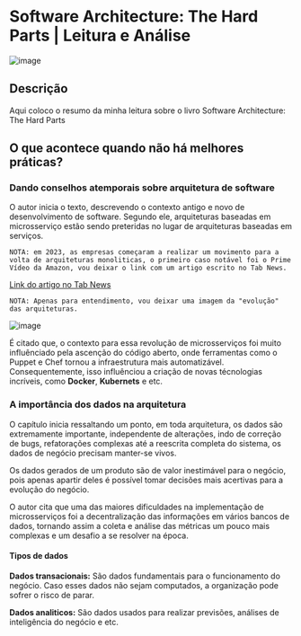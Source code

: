 # Software Architecture: The Hard Parts | Leitura e Análise
![image](https://github.com/user-attachments/assets/a4c00792-3f35-4fa6-a464-14deb3f4425c)

## Descrição
Aqui coloco o resumo da minha leitura sobre o livro Software Architecture: The Hard Parts

## O que acontece quando não há melhores práticas?

### Dando conselhos atemporais sobre arquitetura de software
O autor inicia o texto, descrevendo o contexto antigo e novo de desenvolvimento de software.
Segundo ele, arquiteturas baseadas em microsserviço estão sendo preteridas no lugar de arquiteturas baseadas em serviços.

`NOTA: em 2023, as empresas começaram a realizar um movimento para a volta de arquiteturas monoliticas, o primeiro caso notável foi o Prime Vídeo da Amazon, vou deixar o link com um artigo escrito no Tab News.`

[Link do artigo no Tab News](https://www.tabnews.com.br/uriel/a-volta-dos-monolitos-adeus-microservicos-amazom-prime-video-90-por-cento-de-economia)

`NOTA: Apenas para entendimento, vou deixar uma imagem da "evolução" das arquiteturas.`

![image](https://github.com/user-attachments/assets/0bd4e922-ca47-45f4-bb64-0ccf5eba82ec)

É citado que, o contexto para essa revolução de microsserviços foi muito influênciado pela ascenção do código aberto, onde ferramentas como o Puppet e Chef tornou a infraestrutura mais automatizável.
Consequentemente, isso influênciou a criação de novas técnologias incríveis, como **Docker**, **Kubernets** e etc.

### A importância dos dados na arquitetura
O capítulo inicia ressaltando um ponto, em toda arquitetura, os dados são extremamente importante, independente de alterações, indo de correção de bugs, refatorações complexas até a reescrita completa do sistema, os dados de negócio precisam manter-se vivos.

Os dados gerados de um produto são de valor inestimável para o negócio, pois apenas apartir deles é possível tomar decisões mais acertivas para a evolução do negócio.

O autor cita que uma das maiores dificuldades na implementação de microsserviços foi a decentralização das informações em vários bancos de dados, tornando assim a coleta e análise das métricas um pouco mais complexas e um desafio a se resolver na época. 

#### Tipos de dados

**Dados transacionais:** São dados fundamentais para o funcionamento do negócio. Caso esses dados não sejam computados, a organização pode sofrer o risco de parar.

**Dados analiticos:** São dados usados para realizar previsões, análises de inteligência do negócio e etc.
